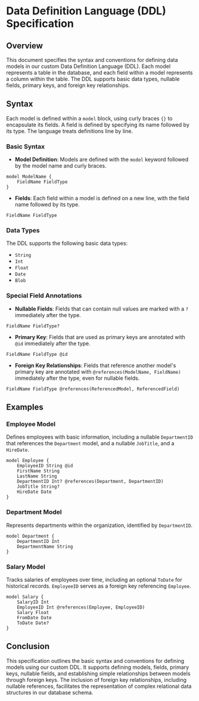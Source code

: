 # Data Definition Language (DDL) Specification

## Overview

This document specifies the syntax and conventions for defining data models in our custom Data Definition Language (DDL). Each model represents a table in the database, and each field within a model represents a column within the table. The DDL supports basic data types, nullable fields, primary keys, and foreign key relationships.

## Syntax

Each model is defined within a `model` block, using curly braces `{}` to encapsulate its fields. A field is defined by specifying its name followed by its type. The language treats definitions line by line.

### Basic Syntax

- **Model Definition**: Models are defined with the `model` keyword followed by the model name and curly braces.

```plaintext
model ModelName {
    FieldName FieldType
}
```

- **Fields**: Each field within a model is defined on a new line, with the field name followed by its type.

```plaintext
FieldName FieldType
```

### Data Types

The DDL supports the following basic data types:
- `String`
- `Int`
- `Float`
- `Date`
- `Blob`

### Special Field Annotations

- **Nullable Fields**: Fields that can contain null values are marked with a `?` immediately after the type.

```plaintext
FieldName FieldType?
```

- **Primary Key**: Fields that are used as primary keys are annotated with `@id` immediately after the type.

```plaintext
FieldName FieldType @id
```

- **Foreign Key Relationships**: Fields that reference another model's primary key are annotated with `@references(ModelName, FieldName)` immediately after the type, even for nullable fields.

```plaintext
FieldName FieldType @references(ReferencedModel, ReferencedField)
```

## Examples

### Employee Model

Defines employees with basic information, including a nullable `DepartmentID` that references the `Department` model, and a nullable `JobTitle`, and a `HireDate`.

```plaintext
model Employee {
    EmployeeID String @id
    FirstName String
    LastName String
    DepartmentID Int? @references(Department, DepartmentID)
    JobTitle String?
    HireDate Date
}
```

### Department Model

Represents departments within the organization, identified by `DepartmentID`.

```plaintext
model Department {
    DepartmentID Int
    DepartmentName String
}
```

### Salary Model

Tracks salaries of employees over time, including an optional `ToDate` for historical records. `EmployeeID` serves as a foreign key referencing `Employee`.

```plaintext
model Salary {
    SalaryID Int
    EmployeeID Int @references(Employee, EmployeeID)
    Salary Float
    FromDate Date
    ToDate Date?
}
```

## Conclusion

This specification outlines the basic syntax and conventions for defining models using our custom DDL. It supports defining models, fields, primary keys, nullable fields, and establishing simple relationships between models through foreign keys. The inclusion of foreign key relationships, including nullable references, facilitates the representation of complex relational data structures in our database schema.